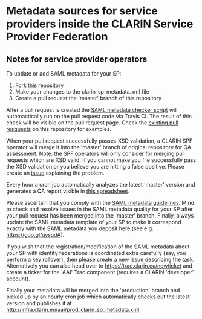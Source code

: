 # Metadata sources for service providers inside the CLARIN Service Provider Federation

## Notes for service provider operators

To update or add SAML metadata for your SP:
1. Fork this repository
2. Make your changes to the clarin-sp-metadata.xml file
3. Create a pull request the 'master' branch of this repository

After a pull request is created the [SAML metadata checker script](https://github.com/clarin-eric/SAML-metadata-checker) will automactically run on the pull request code via Travis CI. The result of this check will be visible on the pull request page. Check the [existing pull resquests](https://github.com/clarin-eric/SPF-SPs-metadata/pulls?utf8=%E2%9C%93&q=is%3Apr) on this repository for examples.

When your pull request successfully passes XSD validation, a CLARIN SPF operator will merge it into the 'master' branch of original repository for QA assessment. Note: the SPF operators will only consider for merging pull requests which are XSD valid. If you cannot make you file successfully pass the XSD validation or you believe you are hitting a false positive. Please create an ​[issue](https://github.com/clarin-eric/SPF-SPs-metadata/issues/new) explaining the problem. 

Every hour a cron job automatically analyzes the latest 'master' version and generates a QA report visible in ​[this spreadsheet](https://docs.google.com/spreadsheets/d/1cwg2kiPL2ubzmtw7Ffe0rbQuJpuOoklFHJ10nR3Bn_M/edit#gid=1150504785).

Please ascertain that you comply with ​the [SAML metadata guidelines](https://www.clarin.eu/content/guidelines-saml-metadata-about-your-sp). Mind to check and resolve issues in the SAML metadata quality for your SP after your pull request has been merged into the 'master' branch. Finally, always update the SAML metadata template of your SP to make it correspond exactly with the SAML metadata you deposit here (see e.g. ​https://goo.gl/uysudA).

If you wish that the registration/modification of the SAML metadata about your SP with identity federations is coordinated extra carefully (say, you perform a key rollover), then please create a new ​[issue](https://github.com/clarin-eric/SPF-SPs-metadata/issues/new) describing the task. Alternatively you can also head over to https://trac.clarin.eu/newticket and create a ticket for the 'AAI' Trac component (requires a CLARIN 'developer' account).

Finally your metadata will be merged into the 'production' branch and picked up by an hourly cron job which automatically checks out the latest version and publishes it at ​http://infra.clarin.eu/aai/prod_clarin_sp_metadata.xml 
